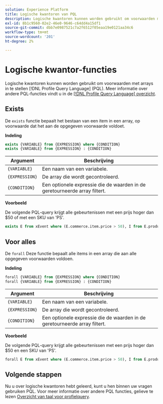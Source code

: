 ```yaml
---
solution: Experience Platform
title: Logische kwantoren van PQL
description: Logische kwantoren kunnen worden gebruikt om voorwaarden met arrays in Profile Query Language (PQL) te bepalen.
exl-id: 8b1c9560-02e2-46e0-9646-c64dd4a15df1
source-git-commit: dbb7e0987521c7a2f6512f05eaa19e0121aa34c6
workflow-type: tm+mt
source-wordcount: '201'
ht-degree: 2%

---
```


# Logische kwantor-functies

Logische kwantoren kunnen worden gebruikt om voorwaarden met arrays in te stellen [!DNL Profile Query Language] (PQL). Meer informatie over andere PQL-functies vindt u in de [[!DNL Profile Query Language] overzicht](./overview.md).

## Exists

De `exists` functie bepaalt het bestaan van een item in een array, op voorwaarde dat het aan de opgegeven voorwaarde voldoet.

**Indeling**

```sql
exists {VARIABLE} from {EXPRESSION} where {CONDITION}
exists {VARIABLE} from {EXPRESSION} : {CONDITION}
```

| Argument | Beschrijving |
| ---------- | ----------- |
| `{VARIABLE}` | Een naam van een variabele. |
| `{EXPRESSION}` | De array die wordt gecontroleerd. |
| `{CONDITION}` | Een optionele expressie die de waarden in de geretourneerde array filtert. |

**Voorbeeld**

De volgende PQL-query krijgt alle gebeurtenissen met een prijs hoger dan $50 of met een SKU van &#39;PS&#39;.

```sql
exists E from xEvent where (E.commerce.item.price > 50), I from E.productListItems where I.SKU = "PS"
```

## Voor alles

De `forall` Deze functie bepaalt alle items in een array die aan alle opgegeven voorwaarden voldoen.

**Indeling**

```sql
forall {VARIABLE} from {EXPRESSION} where {CONDITION}
forall {VARIABLE} from {EXPRESSION} : {CONDITION}
```

| Argument | Beschrijving |
| ---------- | ----------- |
| `{VARIABLE}` | Een naam van een variabele. |
| `{EXPRESSION}` | De array die wordt gecontroleerd. |
| `{CONDITION}` | Een optionele expressie die de waarden in de geretourneerde array filtert. |

**Voorbeeld**

De volgende PQL-query krijgt alle gebeurtenissen met een prijs hoger dan $50 en een SKU van &#39;PS&#39;.

```sql
forall E from xEvent where (E.commerce.item.price > 50), I from E.productListItems where I.SKU = "PS"
```

## Volgende stappen

Nu u over logische kwantoren hebt geleerd, kunt u hen binnen uw vragen gebruiken PQL. Voor meer informatie over andere PQL functies, gelieve te lezen [Overzicht van taal voor profielquery](./overview.md).
